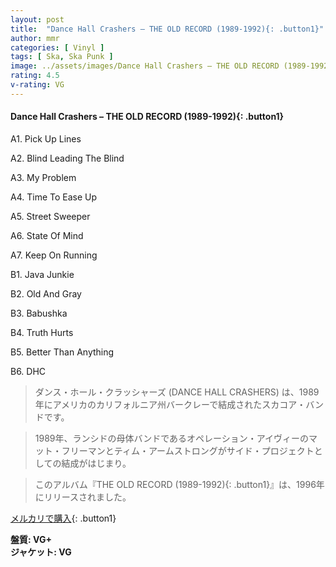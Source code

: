 ```yaml
---
layout: post
title:  "Dance Hall Crashers – THE OLD RECORD (1989-1992){: .button1}"
author: mmr
categories: [ Vinyl ]
tags: [ Ska, Ska Punk ]
image: ../assets/images/Dance Hall Crashers – THE OLD RECORD (1989-1992){: .button1}.jpg
rating: 4.5
v-rating: VG
---
```


#### Dance Hall Crashers – THE OLD RECORD (1989-1992){: .button1}


A1. Pick Up Lines


A2. Blind Leading The Blind


A3. My Problem


A4. Time To Ease Up


A5. Street Sweeper


A6. State Of Mind


A7. Keep On Running


B1. Java Junkie


B2. Old And Gray


B3. Babushka


B4. Truth Hurts


B5. Better Than Anything


B6. DHC


> ダンス・ホール・クラッシャーズ (DANCE HALL CRASHERS) は、1989年にアメリカのカリフォルニア州バークレーで結成されたスカコア・バンドです。

> 1989年、ランシドの母体バンドであるオペレーション・アイヴィーのマット・フリーマンとティム・アームストロングがサイド・プロジェクトとしての結成がはじまり。

> このアルバム『THE OLD RECORD (1989-1992){: .button1}』は、1996年にリリースされました。


[メルカリで購入](https://jp.mercari.com/item/m77868412341){: .button1}


<div class="mt-4 mb-4 d-flex align-items-center">
<strong class="mr-1">盤質: VG+</strong>
</div>
<div class="mt-4 mb-4 d-flex align-items-center">
<strong class="mr-1">ジャケット: VG</strong>
</div>